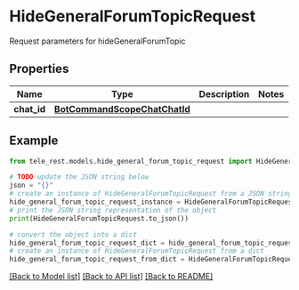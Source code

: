 # HideGeneralForumTopicRequest

Request parameters for hideGeneralForumTopic

## Properties

Name | Type | Description | Notes
------------ | ------------- | ------------- | -------------
**chat_id** | [**BotCommandScopeChatChatId**](BotCommandScopeChatChatId.md) |  | 

## Example

```python
from tele_rest.models.hide_general_forum_topic_request import HideGeneralForumTopicRequest

# TODO update the JSON string below
json = "{}"
# create an instance of HideGeneralForumTopicRequest from a JSON string
hide_general_forum_topic_request_instance = HideGeneralForumTopicRequest.from_json(json)
# print the JSON string representation of the object
print(HideGeneralForumTopicRequest.to_json())

# convert the object into a dict
hide_general_forum_topic_request_dict = hide_general_forum_topic_request_instance.to_dict()
# create an instance of HideGeneralForumTopicRequest from a dict
hide_general_forum_topic_request_from_dict = HideGeneralForumTopicRequest.from_dict(hide_general_forum_topic_request_dict)
```
[[Back to Model list]](../README.md#documentation-for-models) [[Back to API list]](../README.md#documentation-for-api-endpoints) [[Back to README]](../README.md)


